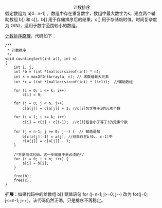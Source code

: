 <center>计数排序</center>
假定数组为 a[0…n-1] ，数组中存在重复数字，数组中最大数字为k，建立两个辅助数组 b[] 和 c[]，b[] 用于存储排序后的结果，c[] 用于存储临时值。时间复杂度为 O(N)，适用于数字范围较小的数组。

[计数排序原理](./picture/algorithm-count-1.jpeg)，代码如下：
```
/**
 * 计数排序
 */
void countingSort(int a[], int n)
{
    int i, j;
    int *b = (int *)malloc(sizeof(int) * n);
    int k = maxOfIntArray(a, n); // 求数组最大元素
    int *c = (int *)malloc(sizeof(int) * (k+1));  //辅助数组

    for (i = 0; i <= k; i++)
        c[i] = 0;

    for (j = 0; j < n; j++)
        c[a[j]] = c[a[j]] + 1; //c[i]包含等于i的元素个数

    for (i = 1; i <= k; i++)
        c[i] = c[i] + c[i-1];  //c[i]包含小于等于i的元素个数

    for (j = n-1; j >= 0; j--) {  // 赋值语句
        b[c[a[j]]-1] = a[j]; //结果存在b[0...n-1]中
        c[a[j]] = c[a[j]] - 1;
    }

    /*方便测试代码，这一步赋值不是必须的*/
    for (i = 0; i < n; i++) {
        a[i] = b[i];
    }

    free(b);
    free(c);
}
```
<strong>扩展：</strong>如果代码中的给数组 b[] 赋值语句 for (j=n-1; j>=0; j--) 改为 for(j=0; j<=n-1; j++)，该代码仍然正确，只是排序不再稳定。
